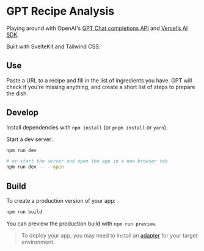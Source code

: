# GPT Recipe Analysis

Playing around with OpenAI's [GPT Chat completions API](https://platform.openai.com/docs/guides/gpt/chat-completions-api) and [Vercel’s AI SDK](https://sdk.vercel.ai/docs).

Built with SvelteKit and Tailwind CSS.

## Use

Paste a URL to a recipe and fill in the list of ingredients you have.
GPT will check if you're missing anything, and create a short list of steps to prepare the dish.

## Develop

Install dependencies with `npm install` (or `pnpm install` or `yarn`).

Start a dev server:

```bash
npm run dev

# or start the server and open the app in a new browser tab
npm run dev -- --open
```

## Build

To create a production version of your app:

```bash
npm run build
```

You can preview the production build with `npm run preview`.

> To deploy your app, you may need to install an [adapter](https://kit.svelte.dev/docs/adapters) for your target environment.
